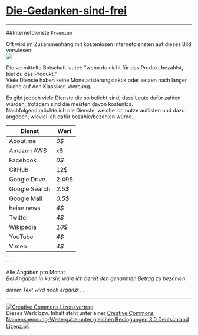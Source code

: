 [Die-Gedanken-sind-frei](https://github.com/SimonWaldherr/die-gedanken-sind-frei)
======================
---

##Internetdienste
`Freemium`

Oft wird im Zusammenhang mit kostenlosen Internetdiensten auf dieses Bild verwiesen:  
<img src="http://geekandpoke.typepad.com/.a/6a00d8341d3df553ef0147e0e1aec2970b-800wi">


Die vermittelte Botschaft lautet: "wenn du nicht für das Produkt bezahlst, bist du das Produkt."  
Viele Dienste haben keine Monetarisierungstaktik oder setzen nach langer Suche auf den Klassiker, Werbung.

Es gibt jedoch viele Dienste die so beliebt sind, dass Leute dafür zahlen würden, trotzdem sind die meisten davon kostenlos.  
Nachfolgend möchte ich die Dienste, welche ich nutze auflisten und dazu angeben, wieviel ich dafür bezahle/bezahlen würde.

Dienst            | Wert
------------------|------
About.me          | *0$*
Amazon AWS        | x$
Facebook          | *0$*
GitHub            | 12$
Google Drive      | 2.49$
Google Search     | *2.5$*
Google Mail       | *0.5$*
heise news        | *4$*
Twitter           | *4$*
Wikipedia         | *10$*
YouTube           | *4$*
Vimeo             | *4$*

--

Alle Angaben pro Monat  
*Bei Angaben in kursiv, wäre ich bereit den genannten Betrag zu bezahlen* 

*dieser Text wird noch ergänzt ...*

---

<a rel="license" href="http://creativecommons.org/licenses/by-sa/3.0/de/"><img alt="Creative Commons Lizenzvertrag" style="border-width:0" src="https://sapienso.com/creativecommons/80x15.png" /></a><br />Dieses Werk bzw. Inhalt steht unter einer <a rel="license" href="http://creativecommons.org/licenses/by-sa/3.0/de/">Creative Commons Namensnennung-Weitergabe unter gleichen Bedingungen 3.0 Deutschland Lizenz</a>.<img src="https://sapienso.com/analytics/img/?utmac=UA-33526676-1&utmn=225446389&utmr=-&utmp=Die-Gedanken-sind-frei%2FInternetdienste.md&guid=ON">
